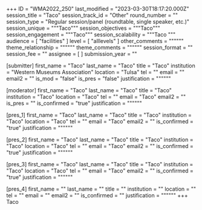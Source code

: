 +++
ID = "WMA2022_250"
last_modified = "2023-03-30T18:17:20.000Z"
session_title = "Taco"
session_track_id = "Other"
round_number = ""
session_type = "Regular session/panel (roundtable, single speaker, etc.)"
session_unique = """Taco"""
session_objectives = """Taco"""
session_engagement = """Taco"""
session_scalability = """Taco
"""
audience = [ "facilities" ]
level = [ "alllevels" ]
other_comments = """"""
theme_relationship = """"""
theme_comments = """"""
session_format = ""
session_fee = ""
assignee = [  ]
submission_year = ""

[submitter]
first_name = "Taco"
last_name = "Taco"
title = "Taco"
institution = "Western Museums Association"
location = "Tulsa"
tel = ""
email = ""
email2 = ""
is_mod = "false"
is_pres = "false"
justification = """"""

[moderator]
first_name = "Taco"
last_name = "Taco"
title = "Taco"
institution = "Taco"
location = "Taco"
tel = ""
email = "Taco"
email2 = ""
is_pres = ""
is_confirmed = "true"
justification = """"""

[pres_1]
first_name = "Taco"
last_name = "Taco"
title = "Taco"
institution = "Taco"
location = "Taco"
tel = ""
email = "Taco"
email2 = ""
is_confirmed = "true"
justification = """"""

[pres_2]
first_name = "Taco"
last_name = "Taco"
title = "Taco"
institution = "Taco"
location = "Taco"
tel = ""
email = "Taco"
email2 = ""
is_confirmed = "true"
justification = """"""

[pres_3]
first_name = "Taco"
last_name = "Taco"
title = "Taco"
institution = "Taco"
location = "Taco"
tel = ""
email = "Taco"
email2 = ""
is_confirmed = "true"
justification = """"""

[pres_4]
first_name = ""
last_name = ""
title = ""
institution = ""
location = ""
tel = ""
email = ""
email2 = ""
is_confirmed = ""
justification = """"""
+++
Taco

